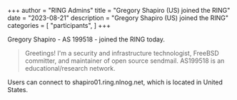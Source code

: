 +++
author = "RING Admins"
title = "Gregory Shapiro (US) joined the RING"
date = "2023-08-21"
description = "Gregory Shapiro (US) joined the RING"
categories = [
    "participants",
]
+++

Gregory Shapiro - AS 199518 - joined the RING today.

> Greetings! I'm a security and infrastructure technologist, FreeBSD committer, and maintainer of open source sendmail. AS199518 is an educational/research network.

Users can connect to shapiro01.ring.nlnog.net, which is located in United States.
